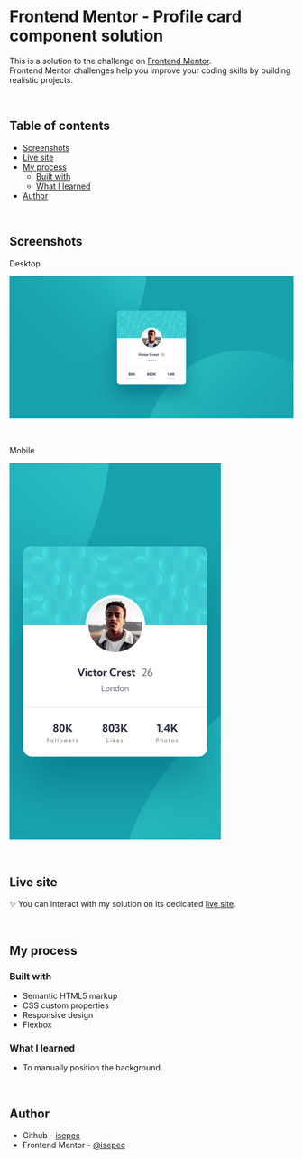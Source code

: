 # Frontend Mentor - Profile card component solution

This is a solution to the challenge on [Frontend Mentor](https://www.frontendmentor.io/).
<br>
Frontend Mentor challenges help you improve your coding skills by building realistic projects.

<br>

## Table of contents
  - [Screenshots](#screenshots)
  - [Live site](#live-site)
  - [My process](#my-process)
    - [Built with](#built-with)
    - [What I learned](#what-i-learned)
  - [Author](#author)

<br>

## Screenshots

Desktop

![](./screenshots/screenshot_desktop.png)

<br>

Mobile

![](./screenshots/screenshot_mobile.png)

<br>

## Live site

✨ You can interact with my solution on its dedicated [live site](https://isepec.github.io/profile-card-component/).

<br>

## My process

### Built with

- Semantic HTML5 markup
- CSS custom properties
- Responsive design
- Flexbox

### What I learned

- To manually position the background.

<br>

## Author
- Github - [isepec](https://github.com/isepec)
- Frontend Mentor - [@isepec](https://www.frontendmentor.io/profile/isepec)